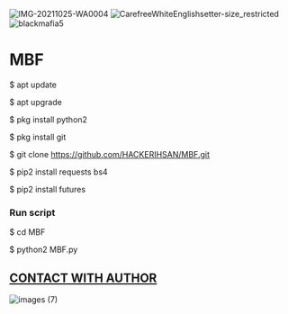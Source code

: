 ![IMG-20211025-WA0004](https://user-images.githubusercontent.com/79760783/138673190-6c1491a2-bc44-408e-aa6a-8e99ea969cb1.jpg)
![CarefreeWhiteEnglishsetter-size_restricted](https://user-images.githubusercontent.com/79760783/138608184-8d2dcb11-37e9-4d3a-9540-9a49493935b9.gif)
![blackmafia5](https://user-images.githubusercontent.com/79760783/138608118-d3dbbcf7-15c8-44dc-b222-b284a3149443.gif)
# MBF


$ apt update 

$ apt upgrade

$ pkg install python2

$ pkg install git

$ git clone https://github.com/HACKERIHSAN/MBF.git

$ pip2 install requests bs4

$ pip2 install futures

### Run script

$ cd MBF

$ python2 MBF.py


## [CONTACT WITH AUTHOR](https://www.facebook.com/unknownXX007)

![images (7)](https://user-images.githubusercontent.com/79760783/138608263-90bf386d-5c57-415a-9dac-e4c9a6ff2e9d.jpeg)


